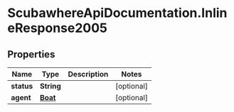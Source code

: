 # ScubawhereApiDocumentation.InlineResponse2005

## Properties
Name | Type | Description | Notes
------------ | ------------- | ------------- | -------------
**status** | **String** |  | [optional] 
**agent** | [**Boat**](Boat.md) |  | [optional] 


